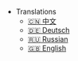 - Translations
  - [:cn: 中文](/zh-cn/)
  - [:de: Deutsch](/de-de/)
  - [:ru: Russian](/ru-ru/)
  - [:uk: English](/)
